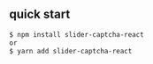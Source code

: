 ## quick start

```bash
$ npm install slider-captcha-react
or
$ yarn add slider-captcha-react


```
